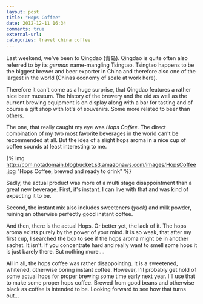 ```yaml
---
layout: post
title: "Hops Coffee"
date: 2012-12-11 16:34
comments: true
external-url: 
categories: travel china coffee
---
```


Last weekend, we've been to Qingdao (青岛). Qingdao is quite often also referred to by its *german* name-mangling Tsingtao. Tsingtao happens to be the biggest brewer and beer exporter in China and therefore also one of the largest in the world (Chinas economy of scale at work here).

Therefore it can't come as a huge surprise, that Qingdao features a rather nice beer museum. The history of the brewery and the old as well as the current brewing equipment is on display along with a bar for tasting and of course a gift shop with lot's of souvenirs. Some more related to beer than others.

The one, that really caught my eye was *Hops Coffee*. The direct combination of my two most favorite beverages in the world can't be recommended at all. But the idea of a slight hops aroma in a nice cup of coffee sounds at least interesting to me.

{% img http://com.notadomain.blogbucket.s3.amazonaws.com/images/HopsCoffee.jpg "Hops Coffee, brewed and ready to drink" %}

Sadly, the actual product was more of a multi stage disappointment than a great new beverage. First, it's instant. I can live with that and was kind of expecting it to be.

Second, the instant mix also includes sweeteners (*yuck*) and milk powder, ruining an otherwise perfectly good instant coffee. 

And then, there is the actual Hops. Or better yet, the lack of it. The hops aroma exists purely by the power of your mind. It is so weak, that after my first cup, I searched the box to see if the hops aroma might be in another sachet. It isn't. If you concentrate hard and really want to smell some hops it is just barely there. But nothing more.…

All in all, the hops coffee was rather disappointing. It is a sweetened, whitened, otherwise boring instant coffee. However, I'll probably get hold of some actual hops for proper brewing some time early next year. I'll use that to make some proper hops coffee. Brewed from good beans and otherwise black as coffee is intended to be. Looking forward to see how that turns out… 
